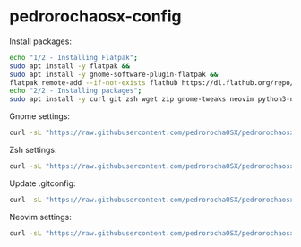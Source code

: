 # pedrorochaosx-config
Install packages:
```bash
echo "1/2 - Installing Flatpak";
sudo apt install -y flatpak &&
sudo apt install -y gnome-software-plugin-flatpak &&
flatpak remote-add --if-not-exists flathub https://dl.flathub.org/repo/flathub.flatpakrepo;
echo "2/2 - Installing packages";
sudo apt install -y curl git zsh wget zip gnome-tweaks neovim python3-neovim transmission file-roller vlc htop audacious cheese;
```
Gnome settings:
```bash
curl -sL "https://raw.githubusercontent.com/pedrorochaOSX/pedrorochaosx-config/refs/heads/main/gnome-settings.sh" | bash
```
Zsh settings:
```bash
curl -sL "https://raw.githubusercontent.com/pedrorochaOSX/pedrorochaosx-config/refs/heads/main/zsh-config.sh" | bash
```
Update .gitconfig:
```bash
curl -sL "https://raw.githubusercontent.com/pedrorochaOSX/pedrorochaosx-config/refs/heads/main/update_git_config.sh" | bash
```
Neovim settings:
```bash
curl -sL "https://raw.githubusercontent.com/pedrorochaOSX/pedrorochaosx-config/refs/heads/main/neovim-config.sh" | bash
```
